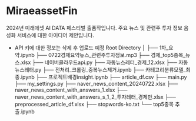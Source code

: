 # MiraeassetFin
2024년 미래에셋 AI DATA 페스티벌 출품작입니다.
주요 뉴스 및 관련주 투자 정보 음성화 서비스에 대한 아이디어 제안입니다.

* API 키에 대한 정보는 삭제 후 업로드 예정
Root Directory
│
├── 1차_요약.ipynb
├── 0722경제요약뉴스_관련주투자정보.mp3
├── 경제_top5종목_뉴스.xlsx
├── 네이버클라우드api.py
├── 자동뉴스레터_경제_12.xlsx
├── 자동뉴스레터.py
├── 전처리_크롤링_중복뉴스제거.ipynb
├── 카테고리분류모델_최종.ipynb
├── 프로젝트배경insight.ipynb
├── article_df.csv
├── main.py
├── my_settings.py
├── naver_news_content_20240722.xlsx
├── naver_news_content_with_answers_1.xlsx
├── naver_news_content_with_answers_s_1_2_투자레터_경제만.xlsx
├── preprocessed_article_df.xlsx
├── stopwords-ko.txt
└── top5종목 추출.ipynb

